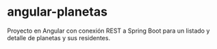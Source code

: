 # angular-planetas
Proyecto en Angular con conexión REST a Spring Boot para un listado y detalle de planetas y sus residentes.
